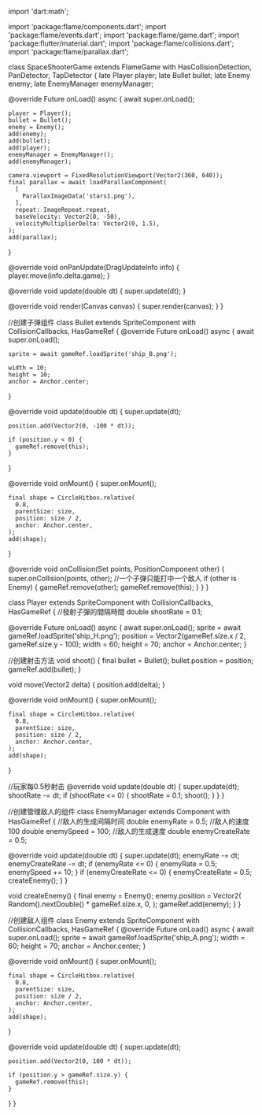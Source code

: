 import 'dart:math';

import 'package:flame/components.dart';
import 'package:flame/events.dart';
import 'package:flame/game.dart';
import 'package:flutter/material.dart';
import 'package:flame/collisions.dart';
import 'package:flame/parallax.dart';

class SpaceShooterGame extends FlameGame
    with HasCollisionDetection, PanDetector, TapDetector {
  late Player player;
  late Bullet bullet;
  late Enemy enemy;
  late EnemyManager enemyManager;

  @override
  Future<void> onLoad() async {
    await super.onLoad();

    player = Player();
    bullet = Bullet();
    enemy = Enemy();
    add(enemy);
    add(bullet);
    add(player);
    enemyManager = EnemyManager();
    add(enemyManager);

    camera.viewport = FixedResolutionViewport(Vector2(360, 640));
    final parallax = await loadParallaxComponent(
      [
        ParallaxImageData('stars1.png'),
      ],
      repeat: ImageRepeat.repeat,
      baseVelocity: Vector2(0, -50),
      velocityMultiplierDelta: Vector2(0, 1.5),
    );
    add(parallax);
  }

  @override
  void onPanUpdate(DragUpdateInfo info) {
    player.move(info.delta.game);
  }

  @override
  void update(double dt) {
    super.update(dt);
  }

  @override
  void render(Canvas canvas) {
    super.render(canvas);
  }
}

//创建子弹组件
class Bullet extends SpriteComponent
    with CollisionCallbacks, HasGameRef<SpaceShooterGame> {
  @override
  Future<void> onLoad() async {
    await super.onLoad();

    sprite = await gameRef.loadSprite('ship_B.png');

    width = 10;
    height = 10;
    anchor = Anchor.center;
  }

  @override
  void update(double dt) {
    super.update(dt);

    position.add(Vector2(0, -100 * dt));

    if (position.y < 0) {
      gameRef.remove(this);
    }
  }

  @override
  void onMount() {
    super.onMount();

    final shape = CircleHitbox.relative(
      0.8,
      parentSize: size,
      position: size / 2,
      anchor: Anchor.center,
    );
    add(shape);
  }

  @override
  void onCollision(Set<Vector2> points, PositionComponent other) {
    super.onCollision(points, other);
    //一个子弹只能打中一个敌人
    if (other is Enemy) {
      gameRef.remove(other);
      gameRef.remove(this);
    }
  }
}

class Player extends SpriteComponent
    with CollisionCallbacks, HasGameRef<SpaceShooterGame> {
  //發射子彈的間隔時間
  double shootRate = 0.1;

  @override
  Future<void> onLoad() async {
    await super.onLoad();
    sprite = await gameRef.loadSprite('ship_H.png');
    position = Vector2(gameRef.size.x / 2, gameRef.size.y - 100);
    width = 60;
    height = 70;
    anchor = Anchor.center;
  }

//创建射击方法
  void shoot() {
    final bullet = Bullet();
    bullet.position = position;
    gameRef.add(bullet);
  }

  void move(Vector2 delta) {
    position.add(delta);
  }

  @override
  void onMount() {
    super.onMount();

    final shape = CircleHitbox.relative(
      0.8,
      parentSize: size,
      position: size / 2,
      anchor: Anchor.center,
    );
    add(shape);
  }

  //玩家每0.5秒射击
  @override
  void update(double dt) {
    super.update(dt);
    shootRate -= dt;
    if (shootRate <= 0) {
      shootRate = 0.1;
      shoot();
    }
  }
}

//创建管理敌人的组件
class EnemyManager extends Component with HasGameRef<SpaceShooterGame> {
  //敌人的生成间隔时间
  double enemyRate = 0.5;
//敌人的速度 100
  double enemySpeed = 100;
//敌人的生成速度
  double enemyCreateRate = 0.5;

  @override
  void update(double dt) {
    super.update(dt);
    enemyRate -= dt;
    enemyCreateRate -= dt;
    if (enemyRate <= 0) {
      enemyRate = 0.5;
      enemySpeed += 10;
    }
    if (enemyCreateRate <= 0) {
      enemyCreateRate = 0.5;
      createEnemy();
    }
  }

  void createEnemy() {
    final enemy = Enemy();
    enemy.position = Vector2(
      Random().nextDouble() * gameRef.size.x,
      0,
    );
    gameRef.add(enemy);
  }
}

//创建敌人组件
class Enemy extends SpriteComponent
    with CollisionCallbacks, HasGameRef<SpaceShooterGame> {
  @override
  Future<void> onLoad() async {
    await super.onLoad();
    sprite = await gameRef.loadSprite('ship_A.png');
    width = 60;
    height = 70;
    anchor = Anchor.center;
  }

  @override
  void onMount() {
    super.onMount();

    final shape = CircleHitbox.relative(
      0.8,
      parentSize: size,
      position: size / 2,
      anchor: Anchor.center,
    );
    add(shape);
  }

  @override
  void update(double dt) {
    super.update(dt);

    position.add(Vector2(0, 100 * dt));

    if (position.y > gameRef.size.y) {
      gameRef.remove(this);
    }
  }
}
